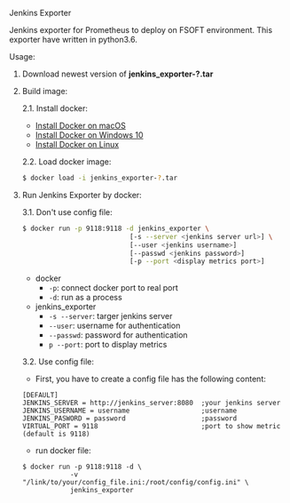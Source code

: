 Jenkins Exporter

Jenkins exporter for Prometheus to deploy on FSOFT environment.
This exporter have written in python3.6.

Usage:

1. Download newest version of **jenkins_exporter-?.tar**
2. Build image:
   
   2.1. Install docker:
      - [Install Docker on macOS](https://runnable.com/docker/install-docker-on-macos)
      - [Install Docker on Windows 10](https://runnable.com/docker/install-docker-on-windows-10)
      - [Install Docker on Linux](https://runnable.com/docker/install-docker-on-linux)

   2.2. Load docker image:
      ```sh
      $ docker load -i jenkins_exporter-?.tar
      ```
3. Run Jenkins Exporter by docker:

   3.1. Don't use config file:
      ```sh
      $ docker run -p 9118:9118 -d jenkins_exporter \
                                 [-s --server <jenkins server url>] \
                                 [--user <jenkins username>]
                                 [--passwd <jenkins password>]
                                 [-p --port <display metrics port>]
      ```

      - docker
         - `-p`: connect docker port to real port
         - `-d`: run as a process
      - jenkins_exporter
         - `-s --server`: targer jenkins server
         - `--user`: username for authentication
         - `--passwd`: password for authentication
         - `p --port`: port to display metrics

   3.2. Use config file:
      
      - First, you have to create a config file has the following content:
      ```
      [DEFAULT]
      JENKINS_SERVER = http://jenkins_server:8080  ;your jenkins server
      JENKINS_USERNAME = username                  ;username
      JENKINS_PASWORD = password                   ;password
      VIRTUAL_PORT = 9118                          ;port to show metric (default is 9118)
      ```
      - run docker file:
      ```
      $ docker run -p 9118:9118 -d \
                  -v "/link/to/your/config_file.ini:/root/config/config.ini" \
                  jenkins_exporter
      ```